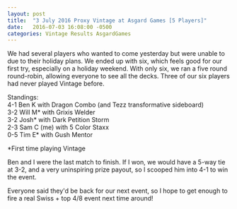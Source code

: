 ```yaml
---
layout: post
title:  "3 July 2016 Proxy Vintage at Asgard Games [5 Players]"
date:   2016-07-03 16:08:00 -0500
categories: Vintage Results AsgardGames
---
```

We had several players who wanted to come yesterday but were unable to due to their holiday plans. We ended up with six, which feels good for our first try, especially on a holiday weekend. With only six, we ran a five round round-robin, allowing everyone to see all the decks.  Three of our six players had never played Vintage before.

Standings:  
4-1 Ben K with Dragon Combo (and Tezz transformative sideboard)  
3-2 Will M* with Grixis Welder  
3-2 Josh* with Dark Petition Storm  
2-3 Sam C (me) with 5 Color Staxx  
0-5 Tim E* with Gush Mentor  

*First time playing Vintage

Ben and I were the last match to finish. If I won, we would have a 5-way tie at 3-2, and a very uninspiring prize payout, so I scooped him into 4-1 to win the event.

Everyone said they'd be back for our next event, so I hope to get enough to fire a real Swiss + top 4/8 event next time around!